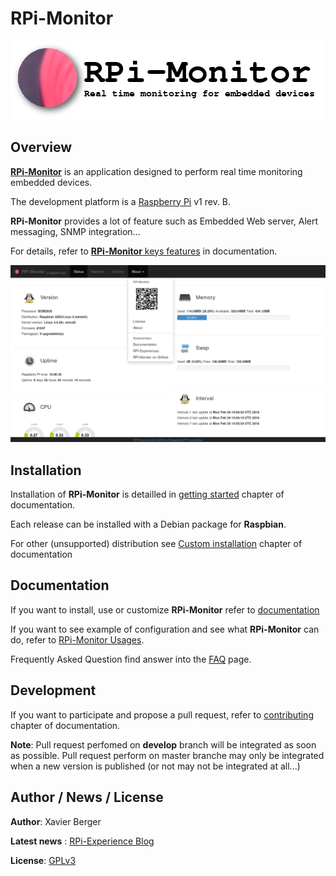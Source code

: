 # **RPi-Monitor**

![RPi-Monitor logo](docs/source/_static/logo.png)

## Overview

[**RPi-Monitor**](http://rpi-experiences.blogspot.fr/) is an application designed to perform
real time monitoring embedded devices.

The development platform is a [Raspberry Pi](http://raspberrypi.org) v1 rev. B.

**RPi-Monitor** provides a lot of feature such as Embedded Web server, Alert messaging, SNMP integration...

For details, refer to [**RPi-Monitor** keys features](https://xavierberger.github.io/RPi-Monitor-docs/01_features.html) in documentation.

![RPi-Monitor main page](docs/source/_static/features002.png)

## Installation

Installation of **RPi-Monitor** is detailled in [getting started](https://xavierberger.github.io/RPi-Monitor-docs/11_installation.html) chapter of documentation.

Each release can be installed with a Debian package for **Raspbian**.

For other (unsupported) distribution see [Custom installation](https://xavierberger.github.io/RPi-Monitor-docs/12_custom_installation.html) chapter of documentation

## Documentation

If you want to install, use or customize **RPi-Monitor** refer to [documentation](https://xavierberger.github.io/RPi-Monitor-docs/index.html)

If you want to see example of configuration and see what **RPi-Monitor** can do, refer to
[RPi-Monitor Usages](https://xavierberger.github.io/RPi-Monitor-docs/30_index.html).

Frequently Asked Question find answer into the [FAQ](https://xavierberger.github.io/RPi-Monitor-docs/14_faq.html) page.

## Development

If you want to participate and propose a pull request, refer to [contributing](https://xavierberger.github.io/RPi-Monitor-docs/41_contributing.html) chapter of documentation.

**Note**: Pull request perfomed on **develop** branch will be integrated as soon as possible. Pull request perform on master branche may only be integrated when a new version is published (or not may not be integrated at all...)

## Author / News / License

**Author**: Xavier Berger

**Latest news** : [RPi-Experience Blog](http://rpi-experiences.blogspot.fr/)

**License**: [GPLv3](LICENSE)
